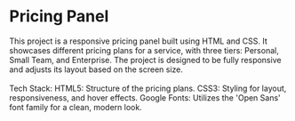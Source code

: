 <h1>Pricing Panel</h1>
This project is a responsive pricing panel built using HTML and CSS. It showcases different pricing plans for a service, with three tiers: Personal, Small Team, and Enterprise. The project is designed to be fully responsive and adjusts its layout based on the screen size.
<br>
<br>
Tech Stack:
HTML5: Structure of the pricing plans.
CSS3: Styling for layout, responsiveness, and hover effects.
Google Fonts: Utilizes the 'Open Sans' font family for a clean, modern look.
